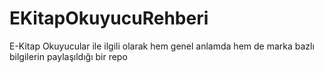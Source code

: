 # EKitapOkuyucuRehberi
E-Kitap Okuyucular ile ilgili olarak hem genel anlamda hem de marka bazlı bilgilerin paylaşıldığı bir repo
